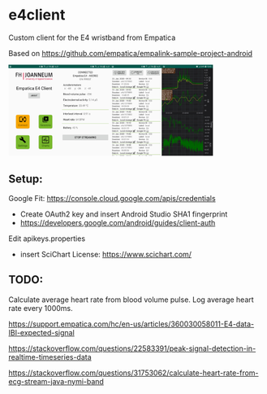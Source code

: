 # e4client
Custom client for the E4 wristband from Empatica

Based on https://github.com/empatica/empalink-sample-project-android

<img src="https://github.com/j05t/e4client/blob/master/Screenshot_0.jpg" alt="Screenshot" width="20%" height="20%" /><img src="https://github.com/j05t/e4client/blob/master/Screenshot_1.jpg" alt="Screenshot" width="20%" height="20%" /><img src="https://github.com/j05t/e4client/blob/master/Screenshot_3.jpg" alt="Screenshot" width="20%" height="20%" /><img src="https://github.com/j05t/e4client/blob/master/Screenshot_2.jpg" alt="Screenshot" width="20%" height="20%" />

## Setup:

Google Fit: https://console.cloud.google.com/apis/credentials
* Create OAuth2 key and insert Android Studio SHA1 fingerprint 
* https://developers.google.com/android/guides/client-auth

Edit apikeys.properties
* insert SciChart License: https://www.scichart.com/

## TODO:
Calculate average heart rate from blood volume pulse. Log average heart rate every 1000ms.

https://support.empatica.com/hc/en-us/articles/360030058011-E4-data-IBI-expected-signal

https://stackoverflow.com/questions/22583391/peak-signal-detection-in-realtime-timeseries-data

https://stackoverflow.com/questions/31753062/calculate-heart-rate-from-ecg-stream-java-nymi-band
